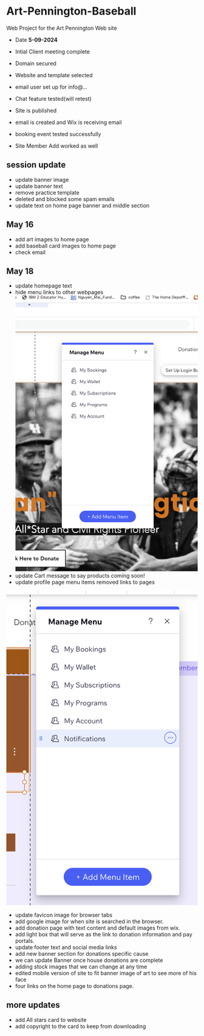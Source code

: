 # Art-Pennington-Baseball

Web Project for the Art Pennington Web site

- Date **5-09-2024**

- Intial Client meeting complete
- Domain secured
- Website and template selected
- email user set up for info@...
- Chat feature tested(will retest)
- Site is published
- email is created and Wix is receiving email
- booking event tested successfully
- Site Member Add worked as well

## session update

- update banner image
- update banner text
- remove practice template
- deleted and blocked some spam emails
- update text on home page banner and middle section

## May 16

- add art images to home page
- add baseball card images to home page
- check email

## May 18

- update homepage text
- hide menu links to other webpages
![home page login menu](images/profile-menu-items.png)
- update Cart message to say products coming soon!
- update profile page menu items removed links to pages

![profile account menu](images/profilePagemenu.png)

- update favicon image for browser tabs
- add google image for when site is searched in the browser.
- add donation page with text content and default images from wix.
- add light box that will serve as the link to donation information and pay portals.
- update footer text and social media links
- add new banner section for donations specific cause
- we can update Banner once house donations are complete
- adding stock images that we can change at any time
- edited mobile version of site to fit banner image of art to see more of his face
- four links on the home page to donations page.

## more updates

- add All stars card to website
- add copyright to the card to keep from downloading
